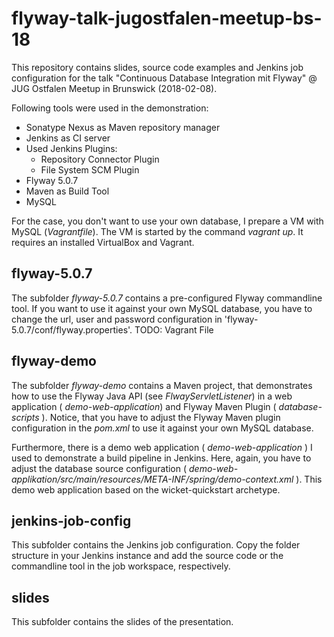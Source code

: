 flyway-talk-jugostfalen-meetup-bs-18
=================

This repository contains slides, source code examples and Jenkins job configuration for the talk "Continuous Database Integration mit Flyway" @ JUG Ostfalen Meetup in Brunswick (2018-02-08).

Following tools were used in the demonstration:
- Sonatype Nexus as Maven repository manager
- Jenkins  as CI server
- Used Jenkins Plugins:
  - Repository Connector Plugin
  - File System SCM Plugin
- Flyway 5.0.7
- Maven as Build Tool
- MySQL

For the case,  you don't want to use your own database, I prepare a VM with MySQL (_Vagrantfile_). The VM is started by the command _vagrant up_. It requires an installed VirtualBox and Vagrant.

flyway-5.0.7
----------------------------

The subfolder _flyway-5.0.7_ contains a pre-configured Flyway commandline tool. If you want to use it against your own MySQL database, you have to change the url, user and password configuration in 'flyway-5.0.7/conf/flyway.properties'.
TODO: Vagrant File


flyway-demo
--------------------

The subfolder _flyway-demo_ contains a Maven project, that demonstrates how to use the Flyway Java API (see _FlwayServletListener_) in a web application ( _demo-web-application_) and Flyway Maven Plugin ( _database-scripts_ ).
Notice, that you have to adjust the Flyway Maven plugin configuration in the _pom.xml_ to use it against your own MySQL database.

Furthermore, there is a demo web application ( _demo-web-application_ ) I used to demonstrate a build pipeline in Jenkins.
Here, again, you have to adjust the database source configuration ( _demo-web-applikation/src/main/resources/META-INF/spring/demo-context.xml_ ).
This demo web application based on the wicket-quickstart archetype.

jenkins-job-config
-------------------

This subfolder contains the Jenkins job configuration. Copy the folder structure in your Jenkins instance and add the
source code or the commandline tool in the job workspace, respectively.

slides
---------

This subfolder contains the slides of the presentation.
